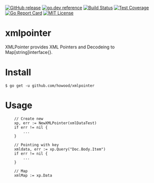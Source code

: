 [![GitHub release](http://img.shields.io/github/release/howood/xmlpointer.svg?style=flat-square)][release]
[![go.dev reference](https://img.shields.io/badge/go.dev-reference-007d9c?logo=go&logoColor=white&style=flat-square)](https://pkg.go.dev/github.com/howood/xmlpointer)
[![Build Status](https://github.com/howood/xmlpointer/actions/workflows/test.yml/badge.svg?branch=master)](https://github.com/howood/xmlpointer/actions)
[![Test Coverage](https://api.codeclimate.com/v1/badges/00e0b66cf675d519a2a8/test_coverage)](https://codeclimate.com/github/howood/xmlpointer/test_coverage)
[![Go Report Card](https://goreportcard.com/badge/github.com/howood/xmlpointer)](https://goreportcard.com/report/github.com/howood/xmlpointer)
[![MIT License](http://img.shields.io/badge/license-MIT-blue.svg?style=flat-square)][license]

[release]: https://github.com/howood/xmlpointer/releases
[license]: https://github.com/howood/xmlpointer/blob/master/LICENSE

# xmlpointer

XMLPointer provides XML Pointers and Decodeing to Map[string]interface{}.

# Install

```
$ go get -u github.com/howood/xmlpointer
```

# Usage

```
	// Create new
	xp, err := NewXMLPointer(xmlDataTest)
	if err != nil {
		...
	}

	// Pointing with key
	xmldata, err := xp.Query("Doc.Body.Item")
	if err != nil {
		...
	}

	// Map
	xmlMap := xp.Data


```